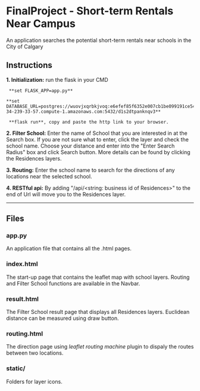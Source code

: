 # FinalProject - Short-term Rentals Near Campus
An application searches the potential short-term rentals near schools in the City of Calgary

## Instructions
**1. Initialization:**
  run the flask in your CMD

     **set FLASK_APP=app.py**

    **set DATABASE_URL=postgres://wuovjxqrbkjvoq:e6efef85f6352e007cb1be099191ce544516f7286535d13e71e8e7b16d34e2e4@ec2-34-239-33-57.compute-1.amazonaws.com:5432/d1s2dtpanknqv3**

     **flask run**, copy and paste the http link to your browser.

**2. Filter School:**
Enter the name of School that you are interested in at the Search box. If you are not sure what to enter, click the layer and check the school name. Choose your distance and enter into the "Enter Search Radius" box and click Search button. More details can be found by clicking the Residences layers.

**3. Routing:**
  Enter the school name to search for the directions of any locations near the selected school.

**4. RESTful api:**
  By adding "/api/<string: business id of Residences>" to the end of Url will move
  you to the Residences layer.
***
## Files

### app.py
An application file that contains all the .html pages.

### index.html
The start-up page that contains the leaflet map with school layers. Routing and Filter School functions are available in the Navbar.

### result.html
The Filter School result page that displays all Residences layers. Euclidean distance can be measured using draw button.

### routing.html
The direction page using *leaflet routing machine* plugin to dispaly the routes between two locations.

### static/
Folders for layer icons.
